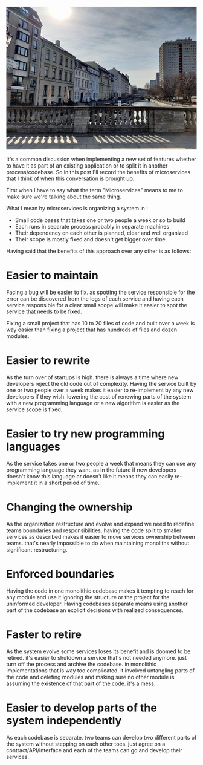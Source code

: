![](/public/IMG_20210310_134315.jpg)

It's a common discussion when implementing a new set of features whether to have it as part of an existing application or to split it in another process/codebase. So in this post I'll record the benefits of microservices that I think of when this conversation is brought up.

First when I have to say what the term "Microservices" means to me to make sure we're talking about the same thing.

What I mean by microservices is organizing a system in :

- Small code bases that takes one or two people a week or so to build
- Each runs in separate process probably in separate machines
- Their dependency on each other is planned, clear and well organized
- Their scope is mostly fixed and doesn't get bigger over time.

Having said that the benefits of this approach over any other is as follows:

# Easier to maintain

Facing a bug will be easier to fix. as spotting the service responsible for the error can be discovered from the logs of each service and having each service responsible for a clear small scope will make it easier to spot the service that needs to be fixed.

Fixing a small project that has 10 to 20 files of code and built over a week is way easier than fixing a project that has hundreds of files and dozen modules.

# Easier to rewrite

As the turn over of startups is high. there is always a time where new developers reject the old code out of complexity. Having the service built by one or two people over a week makes it easier to re-implement by any new developers if they wish. lowering the cost of renewing parts of the system with a new programming language or a new algorithm is easier as the service scope is fixed.

# Easier to try new programming languages

As the service takes one or two people a week that means they can use any programming language they want. as in the future if new developers doesn't know this language or doesn't like it means they can easily re-implement it in a short period of time.

# Changing the ownership

As the organization restructure and evolve and expand we need to redefine teams boundaries and responsibilities. having the code split to smaller services as described makes it easier to move services ownership between teams. that's nearly impossible to do when maintaining monoliths without significant restructuring.

# Enforced boundaries

Having the code in one monolithic codebase makes it tempting to reach for any module and use it ignoring the structure or the project for the uninformed developer. Having codebases separate means using another part of the codebase an explicit decisions with realized consequences.

# Faster to retire

As the system evolve some services loses its benefit and is doomed to be retired. it's easier to shutdown a service that's not needed anymore. just turn off the process and archive the codebase. in monolithic implementations that is way too complicated. it involved untangling parts of the code and deleting modules and making sure no other module is assuming the existence of that part of the code. it's a mess.

# Easier to develop parts of the system independently

As each codebase is separate. two teams can develop two different parts of the system without stepping on each other toes. just agree on a contract/API/Interface and each of the teams can go and develop their services.
